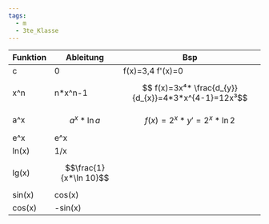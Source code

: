 ```yaml
---
tags:
  - m
  - 3te_Klasse
---
```


| Funktion | Ableitung              | Bsp                                                 |
| -------- | ---------------------- | --------------------------------------------------- |
| c        | 0                      | f(x)=3,4 f'(x)=0                                    |
| x^n      | n*x^n-1                | $$ f(x)=3x⁴* \frac{d_{y}}{d_{x}}=4*3*x^{4-1}=12x³$$ |
| a^x      | $$a^x*\ln a$$          | $$f(x)=2^x*y'=2^x*\ln2$$                            |
| e^x      | e^x                    |                                                     |
| ln(x)    | 1/x                    |                                                     |
| lg(x)    | $$\frac{1}{x*\ln 10}$$ |                                                     |
| sin(x)   | cos(x)                 |                                                     |
| cos(x)   | -sin(x)                |                                                     |
